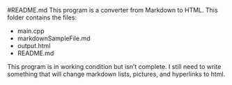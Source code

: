 #README.md
This program is a converter from Markdown to HTML.
This folder contains the files:
* main.cpp
* markdownSampleFile.md
* output.html
* README.md

This program is in working condition but isn’t complete.  I still need to write something that will change markdown lists, pictures, and hyperlinks to html.